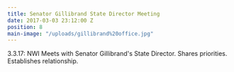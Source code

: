 ```yaml
---
title: Senator Gillibrand State Director Meeting
date: 2017-03-03 23:12:00 Z
position: 8
main-image: "/uploads/gillibrand%20office.jpg"
---
```


3.3.17: NWI Meets with Senator Gillibrand's State Director.  Shares priorities.  Establishes relationship.
